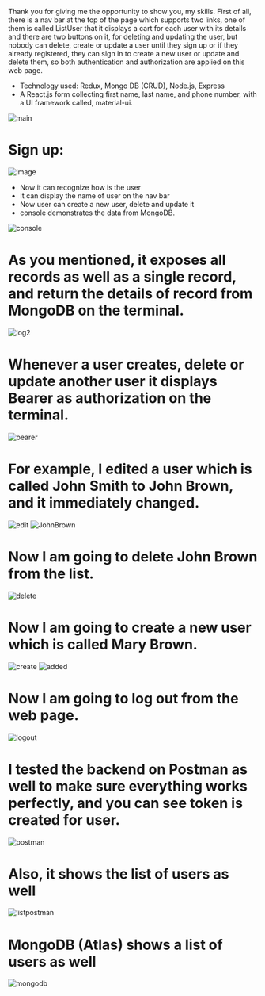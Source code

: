 Thank you for giving me the opportunity to show you, my skills. First of all, there is a nav bar at the top of the page which supports two links, one of them is called ListUser
that it displays a cart for each user with its details and there are two buttons on it, for deleting and updating the user, but nobody can delete, create or update a user until 
they sign up or if they already registered, they can sign in to create a new user or update and delete them, so both authentication and authorization are applied on this web page.

- Technology used: Redux, Mongo DB (CRUD), Node.js, Express
- A React.js form collecting first name, last name, and phone number, with a UI
framework called, material-ui.

![main](https://user-images.githubusercontent.com/55413701/130868759-55f4a4d4-5138-4474-955c-e5bc4418ab71.png)

# Sign up:

![image](https://user-images.githubusercontent.com/55413701/130869349-909395a9-0997-4dd7-bf0f-aecfc795392c.png)


- Now it can recognize how is the user
- It can display the name of user on the nav bar
- Now user can create a new user, delete and update it
- console demonstrates the data from MongoDB.

![console](https://user-images.githubusercontent.com/55413701/130870267-54864995-f53d-495c-b3b7-c3db3d9ca7f4.png)

# As you mentioned, it exposes all records as well as a single record, and return the details of record from MongoDB on the terminal.
![log2](https://user-images.githubusercontent.com/55413701/130871325-8fbd45da-d1bd-4545-8c78-8c45bde0812a.png)

 # Whenever a user creates, delete or update another user it displays Bearer as authorization on the terminal.
 ![bearer](https://user-images.githubusercontent.com/55413701/130871786-9bbce543-6781-48cd-a209-e4edd05919b1.png)
 
# For example, I edited a user which is called John Smith to John Brown, and it immediately changed.
 ![edit](https://user-images.githubusercontent.com/55413701/130872042-96d0b1f8-3c5a-441f-87dd-a0ecb8df5966.png)
![JohnBrown](https://user-images.githubusercontent.com/55413701/130872138-ad79c1b5-c78b-45cc-9b61-6d9a97c7e690.png)

# Now I am going to delete John Brown from the list.
![delete](https://user-images.githubusercontent.com/55413701/130872307-23a8ea53-6115-40d9-9d2f-8e257de45117.png)

# Now I am going to create a new user which is called Mary Brown.
![create](https://user-images.githubusercontent.com/55413701/130872450-c9bee924-40cd-4b29-b7f9-3c67d5043a38.png)
![added](https://user-images.githubusercontent.com/55413701/130872530-8560bee2-6451-4dcd-850f-337a75a04ccd.png)

# Now I am going to log out from the web page.
![logout](https://user-images.githubusercontent.com/55413701/130874159-eaf7b415-2a4c-4960-a930-6230408f9596.png)


# I tested the backend on Postman as well to make sure everything works perfectly, and you can see token is created for user.
![postman](https://user-images.githubusercontent.com/55413701/130872794-6ffdf22b-5018-42be-99ac-a586b763fa88.png)

# Also, it shows the list of users as well
![listpostman](https://user-images.githubusercontent.com/55413701/130872981-bb4dfa6e-79b2-4b0f-bafe-239732be0019.png)

# MongoDB (Atlas) shows a list of users as well
![mongodb](https://user-images.githubusercontent.com/55413701/130874253-802d2865-3c2c-4933-8e25-ac6881dca8b9.png)






 







